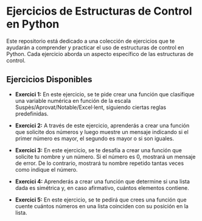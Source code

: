 # Ejercicios de Estructuras de Control en Python

Este repositorio está dedicado a una colección de ejercicios que te ayudarán a comprender y practicar el uso de estructuras de control en Python. Cada ejercicio aborda un aspecto específico de las estructuras de control.

## Ejercicios Disponibles

- **Exercici 1:** En este ejercicio, se te pide crear una función que clasifique una variable numérica en función de la escala Suspès/Aprovat/Notable/Excel·lent, siguiendo ciertas reglas predefinidas.

- **Exercici 2:** A través de este ejercicio, aprenderás a crear una función que solicite dos números y luego muestre un mensaje indicando si el primer número es mayor, el segundo es mayor o si son iguales.

- **Exercici 3:** En este ejercicio, se te desafía a crear una función que solicite tu nombre y un número. Si el número es 0, mostrará un mensaje de error. De lo contrario, mostrará tu nombre repetido tantas veces como indique el número.

- **Exercici 4:** Aprenderás a crear una función que determine si una lista dada es simétrica y, en caso afirmativo, cuántos elementos contiene.

- **Exercici 5:** En este ejercicio, se te pedirá que crees una función que cuente cuántos números en una lista coinciden con su posición en la lista.

